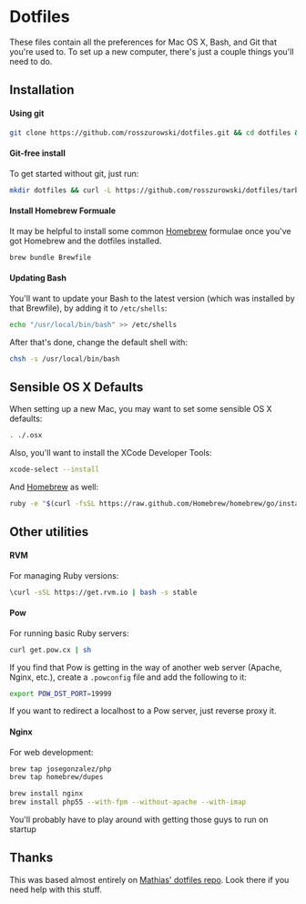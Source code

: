 # Dotfiles

These files contain all the preferences for Mac OS X, Bash, and Git that you're used to. To set up a new computer, there's just a couple things you'll need to do.

## Installation

#### Using git

```bash
git clone https://github.com/rosszurowski/dotfiles.git && cd dotfiles && source bootstrap.sh
```

#### Git-free install

To get started without git, just run:

```bash
mkdir dotfiles && curl -L https://github.com/rosszurowski/dotfiles/tarball/master | tar zx -C dotfiles --strip-components 1 && cd dotfiles && source bootstrap.sh
```

#### Install Homebrew Formuale

It may be helpful to install some common [Homebrew](http://homebrew.sh) formulae once you've got Homebrew and the dotfiles installed.

```bash
brew bundle Brewfile
```

#### Updating Bash

You'll want to update your Bash to the latest version (which was installed by that Brewfile), by adding it to `/etc/shells`:

```bash
echo "/usr/local/bin/bash" >> /etc/shells
```

After that's done, change the default shell with:

```bash
chsh -s /usr/local/bin/bash
```

## Sensible OS X Defaults

When setting up a new Mac, you may want to set some sensible OS X defaults:

```bash
. ./.osx
```

Also, you'll want to install the XCode Developer Tools:

```bash
xcode-select --install
```

And [Homebrew](http://homebrew.sh) as well:

```bash
ruby -e "$(curl -fsSL https://raw.github.com/Homebrew/homebrew/go/install)"
```

## Other utilities

#### RVM

For managing Ruby versions:

```bash
\curl -sSL https://get.rvm.io | bash -s stable
```

#### Pow

For running basic Ruby servers:

```bash
curl get.pow.cx | sh
```

If you find that Pow is getting in the way of another web server (Apache, Nginx, etc.), create a `.powconfig` file and add the following to it:

```bash
export POW_DST_PORT=19999
```
If you want to redirect a localhost to a Pow server, just reverse proxy it.

#### Nginx

For web development:

```bash
brew tap josegonzalez/php
brew tap homebrew/dupes

brew install nginx
brew install php55 --with-fpm --without-apache --with-imap
```

You'll probably have to play around with getting those guys to run on startup


## Thanks

This was based almost entirely on [Mathias' dotfiles repo](https://github.com/mathiasbynens/dotfiles). Look there if you need help with this stuff.
